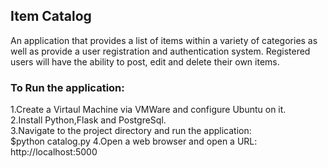 ## Item Catalog

An application that provides a list of items within a variety of categories as well as provide a user registration and authentication system.
Registered users will have the ability to post, edit and delete their own items.  

### To Run the application:

1.Create a Virtaul Machine via VMWare and configure Ubuntu on it.  
2.Install Python,Flask and PostgreSql.  
3.Navigate to the project directory and run the application:  
           $python catalog.py
4.Open a web browser and open a URL:
            http://localhost:5000

